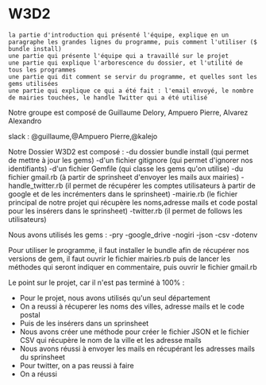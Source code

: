 # W3D2


    la partie d'introduction qui présenté l'équipe, explique en un paragraphe les grandes lignes du programme, puis comment l'utiliser ($ bundle install)
    une partie qui présente l'équipe qui a travaillé sur le projet
    une partie qui explique l'arborescence du dossier, et l'utilité de tous les programmes
    une partie qui dit comment se servir du programme, et quelles sont les gems utilisées
    une partie qui explique ce qui a été fait : l'email envoyé, le nombre de mairies touchées, le handle Twitter qui a été utilisé

Notre groupe est composé de Guillaume Delory, Ampuero Pierre, Alvarez Alexandro

slack : @guillaume,@Ampuero Pierre,@kalejo

Notre Dossier W3D2 est composé :
  -du dossier bundle install (qui permet de mettre à jour les gems)
  -d'un fichier gitignore (qui permet d'ignorer nos identifiants)
  -d'un fichier Gemfile (qui classe les gems qu'on utilise)
  -du fichier gmail.rb (à partir de sprinsheet d'envoyer les mails aux mairies)
  -handle_twitter.rb (il permet de récupérer les comptes utilisateurs à partir de google et de les incrémenters dans le sprinsheet)
  -mairie.rb (le fichier principal de notre projet qui récupère les noms,adresse mails et code postal pour les insérers dans
  le sprinsheet)
  -twitter.rb (il permet de follows les utilisateurs)
  
Nous avons utilisés les gems :
-pry
-google_drive
-nogiri
-json
-csv
-dotenv

Pour utiliser le programme, il faut installer le bundle afin de récupérer nos versions de gem, il faut ouvrir le fichier
mairies.rb puis de lancer les méthodes qui seront indiquer en commentaire, puis ouvrir le fichier gmail.rb

Le point sur le projet, car il n'est pas terminé à 100% :

- Pour le projet, nous avons utilisés qu'un seul département
- On a reussi à récuperer les noms des villes, adresse mails et le code postal
- Puis de les insérers dans un sprinsheet
- Nous avons créer une méthode pour créer le fichier JSON et le fichier CSV qui récupère le nom de la ville et les adresse mails
- Nous avons réussi à envoyer les mails en récupérant les adresses mails du sprinsheet
- Pour twitter, on a pas reussi à faire
- On a réussi 
